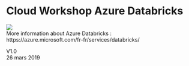 # Cloud Workshop Azure Databricks

<img src="https://www.youtube.com/watch?v=Lcwft9tmurg">

<br>
More information about Azure Databricks : <br>
https://azure.microsoft.com/fr-fr/services/databricks/
<br>

V1.0
<br>
26 mars 2019

